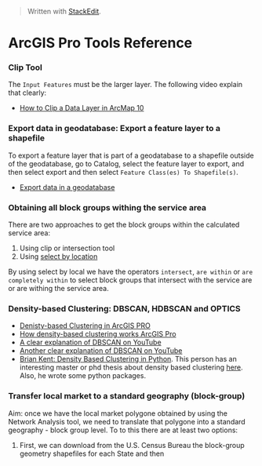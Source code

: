 > Written with [StackEdit](https://stackedit.io/).

# ArcGIS Pro Tools Reference

### Clip Tool

The `Input Features` must be the larger layer. The following video explain that clearly:

- [How to Clip a Data Layer in ArcMap 10](https://www.youtube.com/watch?v=6UF0l8Ly2U4)

### Export data in geodatabase: Export a feature layer to a shapefile

To export a feature layer that is part of a geodatabase to a shapefile outside of the geodatabase, go to Catalog, select the feature layer to export, and then select export and then select `Feature Class(es) To Shapefile(s)`.

- [Export data in a geodatabase](https://pro.arcgis.com/en/pro-app/help/data/geodatabases/overview/export-data.htm)

### Obtaining all block groups withing the service area

There are two approaches to get the block groups within the calculated service area:

1. Using clip or intersection tool
2. Using [select by location](http://desktop.arcgis.com/en/arcmap/10.3/map/working-with-layers/using-select-by-location.htm)

By using select by local we have the operators `intersect`, `are within` or `are completely within` to select block groups that intersect with the service are or are withing the service area.

### Density-based Clustering: DBSCAN, HDBSCAN and OPTICS

- [Denisty-based Clustering in ArcGIS PRO](https://pro.arcgis.com/en/pro-app/tool-reference/spatial-statistics/densitybasedclustering.htm)
- [How density-based clustering works ArcGIS Pro](https://pro.arcgis.com/en/pro-app/tool-reference/spatial-statistics/how-density-based-clustering-works.htm)
- [A clear explanation of DBSCAN on YouTube](https://www.youtube.com/watch?v=6jl9KkmgDIw)
- [Another clear explanation of DBSCAN on YouTube](https://www.youtube.com/watch?v=sKRUfsc8zp4)
- [Brian Kent: Density Based Clustering in Python](https://www.youtube.com/watch?v=5cOhL4B5waU). This person has an interesting master or phd thesis about density based clustering [here](https://www.cmu.edu/dietrich/psychology/cognitiveaxon/documents/kent_dissertation.pdf). Also, he wrote some python packages. 

### Transfer local market to a standard geography (block-group)

Aim: once we have the local market polygone obtained by using the Network Analysis tool, we need to translate that polygone into a standard geography - block group level. To to this there are at least two options:

1. First, we can download from the U.S. Census Bureau the block-group geometry  shapefiles for each State and then 
<!--stackedit_data:
eyJoaXN0b3J5IjpbLTE3MTkwNzYxNTEsNzYxMjE1Njg4LC0yNz
c3MTk1OSwtOTk1Njk4MTQyLDE4NDc4OTM0OTUsLTE3MTYzOTI0
MzksMTU5MTQyNzY0NiwtMTA5OTI4OTc0OF19
-->
